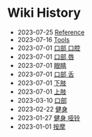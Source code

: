 # Wiki History

- 2023-07-25        [Reference](/0014_Reference)
- 2023-07-16        [Tools](/0013_Tools)
- 2023-07-01        [口部 口腔](/0009_口部_口腔)
- 2023-07-01        [口部 唇](/0008_口部_唇)
- 2023-07-01        [眼睛](/0012_眼睛)
- 2023-07-01        [口部 舌](/0007_口部_舌)
- 2023-07-01        [下肢](/0011_下肢)
- 2023-07-01        [上肢](/0010_上肢)
- 2023-03-10        [口部](/0006_口部)
- 2023-02-22        [健身](/0005_健身)
- 2023-01-27        [健身 哑铃](/0004_健身_哑铃)
- 2023-01-01        [按摩](/0003_按摩)
